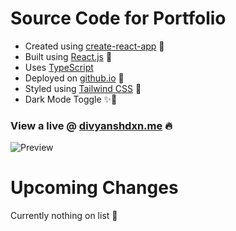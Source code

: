 # Source Code for Portfolio

- Created using [create-react-app](https://create-react-app.dev) 🔨
- Built using [React.js](https://nextjs.org) 🎉
- Uses [TypeScript](https://www.typescriptlang.org/)
- Deployed on [github.io](https://divyansh-dxn.github.io/) 🚀
- Styled using [Tailwind CSS](https://tailwindcss.com) 🎨
- Dark Mode Toggle ✨🌙

### View a live @ [divyanshdxn.me](https://divyanshdxn.me) 🔥

![Preview](https://user-images.githubusercontent.com/69595691/181419901-26d074a4-36c0-4b43-9179-85c5ab5af0d9.png)

# Upcoming Changes
Currently nothing on list 🥹